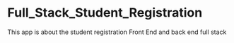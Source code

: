 # Full_Stack_Student_Registration
This app is about the student registration Front End and back end full stack 
